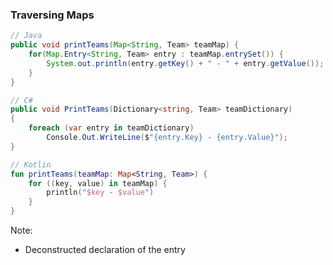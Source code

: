 ### Traversing Maps

```java
// Java
public void printTeams(Map<String, Team> teamMap) {
    for(Map.Entry<String, Team> entry : teamMap.entrySet()) {
        System.out.println(entry.getKey() + " - " + entry.getValue());
    }
}
```

```csharp
// C#
public void PrintTeams(Dictionary<string, Team> teamDictionary)
{
    foreach (var entry in teamDictionary)
        Console.Out.WriteLine($"{entry.Key} - {entry.Value}");
}
```

```kotlin
// Kotlin
fun printTeams(teamMap: Map<String, Team>) {
    for ((key, value) in teamMap) {
        println("$key - $value")
    }
}
```

Note:
+ Deconstructed declaration of the entry